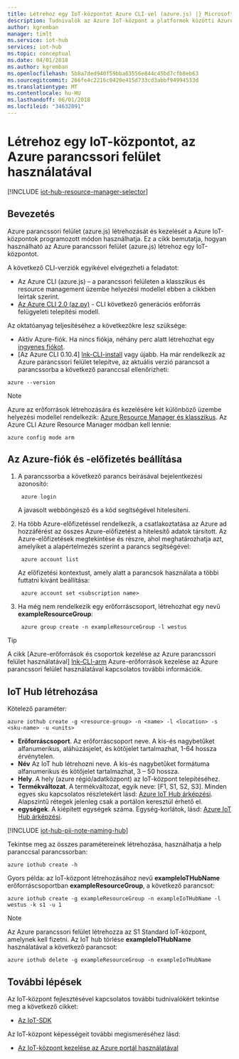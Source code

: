 ```yaml
---
title: Létrehoz egy IoT-központot Azure CLI-vel (azure.js) |} Microsoft Docs
description: Tudnivalók az Azure IoT-központ a platformok közötti Azure parancssori felület (azure.js) használatával.
author: kgremban
manager: timlt
ms.service: iot-hub
services: iot-hub
ms.topic: conceptual
ms.date: 04/01/2018
ms.author: kgremban
ms.openlocfilehash: 5b8a7ded940f59bba63556e844c45bd7cfb8eb63
ms.sourcegitcommit: 266fe4c2216c0420e415d733cd3abbf94994533d
ms.translationtype: MT
ms.contentlocale: hu-HU
ms.lasthandoff: 06/01/2018
ms.locfileid: "34632091"
---
```

# <a name="create-an-iot-hub-using-the-azure-cli"></a>Létrehoz egy IoT-központot, az Azure parancssori felület használatával

[!INCLUDE [iot-hub-resource-manager-selector](../../includes/iot-hub-resource-manager-selector.md)]

## <a name="introduction"></a>Bevezetés

Azure parancssori felület (azure.js) létrehozását és kezelését a Azure IoT-központok programozott módon használhatja. Ez a cikk bemutatja, hogyan használható az Azure parancssori felület (azure.js) létrehoz egy IoT-központot.

A következő CLI-verziók egyikével elvégezheti a feladatot:

* Az Azure CLI (azure.js) – a parancssori felületen a klasszikus és resource management üzembe helyezési modellel ebben a cikkben leírtak szerint.
* [Az Azure CLI 2.0 (az.py)](iot-hub-create-using-cli.md) - CLI következő generációs erőforrás felügyeleti telepítési modell.

Az oktatóanyag teljesítéséhez a következőkre lesz szüksége:

* Aktív Azure-fiók. Ha nincs fiókja, néhány perc alatt létrehozhat egy [ingyenes fiókot][lnk-free-trial].
* [Az Azure CLI 0.10.4] [ lnk-CLI-install] vagy újabb. Ha már rendelkezik az Azure parancssori felület telepítve, az aktuális verzió parancsot a parancssorba a következő paranccsal ellenőrizheti:

```azurecli
azure --version
```

> [!NOTE]
> Azure az erőforrások létrehozására és kezelésére két különböző üzembe helyezési modellel rendelkezik: [Azure Resource Manager és klasszikus](../azure-resource-manager/resource-manager-deployment-model.md). Az Azure CLI Azure Resource Manager módban kell lennie:
>
> ```azurecli
> azure config mode arm
> ```

## <a name="set-your-azure-account-and-subscription"></a>Az Azure-fiók és -előfizetés beállítása

1. A parancssorba a következő parancs beírásával bejelentkezési azonosító:

   ```azurecli
    azure login
   ```

   A javasolt webböngésző és a kód segítségével hitelesíteni.
1. Ha több Azure-előfizetéssel rendelkezik, a csatlakoztatása az Azure ad hozzáférést az összes Azure-előfizetést a hitelesítő adatok társított. Az Azure-előfizetések megtekintése és részre, ahol meghatározhatja azt, amelyiket a alapértelmezés szerint a parancs segítségével:

   ```azurecli
    azure account list
   ```

   Az előfizetési kontextust, amely alatt a parancsok használata a többi futtatni kívánt beállítása:

   ```azurecli
    azure account set <subscription name>
   ```

1. Ha még nem rendelkezik egy erőforráscsoport, létrehozhat egy nevű **exampleResourceGroup**:

   ```azurecli
    azure group create -n exampleResourceGroup -l westus
   ```

> [!TIP]
> A cikk [Azure-erőforrások és csoportok kezelése az Azure parancssori felület használatával] [ lnk-CLI-arm] Azure-erőforrások kezelése az Azure parancssori felület használatával kapcsolatos további információk.

## <a name="create-an-iot-hub"></a>IoT Hub létrehozása

Kötelező paraméter:

```azurecli
azure iothub create -g <resource-group> -n <name> -l <location> -s <sku-name> -u <units>
```

* **Erőforráscsoport**. Az erőforráscsoport neve. A kis-és nagybetűket alfanumerikus, aláhúzásjelet, és kötőjelet tartalmazhat, 1-64 hossza érvénytelen.
* **Név** Az IoT hub létrehozni neve. A kis-és nagybetűket formátuma alfanumerikus és kötőjelet tartalmazhat, 3 – 50 hossza.
* **Hely**. A hely (azure régió/adatközpont) az IoT-központ telepítéséhez.
* **Termékváltozat**. A termékváltozat, egyik neve: [F1, S1, S2, S3]. Minden egyes sku kapcsolatos részletekért lásd: [Azure IoT Hub árképzési](https://azure.microsoft.com/pricing/details/iot-hub/). Alapszintű rétegek jelenleg csak a portálon keresztül érhető el. 
* **egységek**. A kiépített egységek száma. Egység-korlátok, lásd: [Azure IoT Hub árképzési](https://azure.microsoft.com/pricing/details/iot-hub/).

[!INCLUDE [iot-hub-pii-note-naming-hub](../../includes/iot-hub-pii-note-naming-hub.md)]

Tekintse meg az összes paramétereinek létrehozása, használhatja a help paranccsal parancssorban:

```azurecli
azure iothub create -h
```

Gyors példa: az IoT-központ létrehozásához nevű **exampleIoTHubName** erőforráscsoportban **exampleResourceGroup**, a következő parancsot:

```azurecli
azure iothub create -g exampleResourceGroup -n exampleIoTHubName -l westus -k s1 -u 1
```

> [!NOTE]
> Az Azure parancssori felület létrehozza az S1 Standard IoT-központ, amelynek kell fizetni. Az IoT hub törlése **exampleIoTHubName** használatával a következő parancsot:
>
> ```azurecli
> azure iothub delete -g exampleResourceGroup -n exampleIoTHubName
> ```

## <a name="next-steps"></a>További lépések

Az IoT-központ fejlesztésével kapcsolatos további tudnivalókért tekintse meg a következő cikket:

* [Az IoT-SDK][lnk-sdks]

Az IoT-központ képességeit további megismeréséhez lásd:

* [Az IoT-központ kezelése az Azure portál használatával][lnk-portal]

<!-- Links -->
[lnk-free-trial]: https://azure.microsoft.com/pricing/free-trial/
[lnk-azure-portal]: https://portal.azure.com/
[lnk-status]: https://azure.microsoft.com/status/
[lnk-CLI-install]:../cli-install-nodejs.md
[lnk-rest-api]: https://docs.microsoft.com/rest/api/iothub/iothubresource
[lnk-CLI-arm]: ../azure-resource-manager/xplat-cli-azure-resource-manager.md

[lnk-sdks]: iot-hub-devguide-sdks.md
[lnk-portal]: iot-hub-create-through-portal.md 
